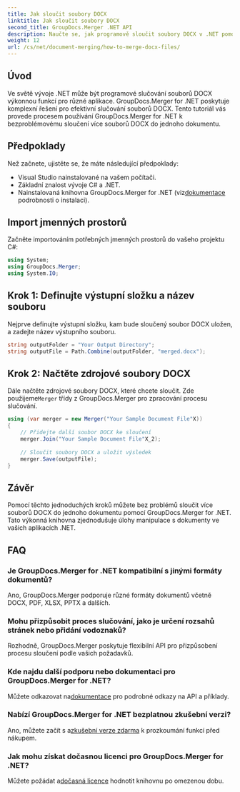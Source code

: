 ```yaml
---
title: Jak sloučit soubory DOCX
linktitle: Jak sloučit soubory DOCX
second_title: GroupDocs.Merger .NET API
description: Naučte se, jak programově sloučit soubory DOCX v .NET pomocí GroupDocs.Merger, což efektivně zjednoduší úlohy manipulace s dokumenty.
weight: 12
url: /cs/net/document-merging/how-to-merge-docx-files/
---
```

## Úvod
Ve světě vývoje .NET může být programové slučování souborů DOCX výkonnou funkcí pro různé aplikace. GroupDocs.Merger for .NET poskytuje komplexní řešení pro efektivní slučování souborů DOCX. Tento tutoriál vás provede procesem používání GroupDocs.Merger for .NET k bezproblémovému sloučení více souborů DOCX do jednoho dokumentu.
## Předpoklady
Než začnete, ujistěte se, že máte následující předpoklady:
- Visual Studio nainstalované na vašem počítači.
- Základní znalost vývoje C# a .NET.
-  Nainstalovaná knihovna GroupDocs.Merger for .NET (viz[dokumentace](https://tutorials.groupdocs.com/merger/net/) podrobnosti o instalaci).

## Import jmenných prostorů
Začněte importováním potřebných jmenných prostorů do vašeho projektu C#:
```csharp
using System; 
using GroupDocs.Merger;
using System.IO;
```
## Krok 1: Definujte výstupní složku a název souboru
Nejprve definujte výstupní složku, kam bude sloučený soubor DOCX uložen, a zadejte název výstupního souboru.
```csharp
string outputFolder = "Your Output Directory";
string outputFile = Path.Combine(outputFolder, "merged.docx");
```
## Krok 2: Načtěte zdrojové soubory DOCX
Dále načtěte zdrojové soubory DOCX, které chcete sloučit. Zde použijeme`Merger` třídy z GroupDocs.Merger pro zpracování procesu slučování.
```csharp
using (var merger = new Merger("Your Sample Document File"X))
{
    // Přidejte další soubor DOCX ke sloučení
    merger.Join("Your Sample Document File"X_2);
    
    // Sloučit soubory DOCX a uložit výsledek
    merger.Save(outputFile);
}
```

## Závěr
Pomocí těchto jednoduchých kroků můžete bez problémů sloučit více souborů DOCX do jednoho dokumentu pomocí GroupDocs.Merger for .NET. Tato výkonná knihovna zjednodušuje úlohy manipulace s dokumenty ve vašich aplikacích .NET.
## FAQ
### Je GroupDocs.Merger for .NET kompatibilní s jinými formáty dokumentů?
Ano, GroupDocs.Merger podporuje různé formáty dokumentů včetně DOCX, PDF, XLSX, PPTX a dalších.
### Mohu přizpůsobit proces slučování, jako je určení rozsahů stránek nebo přidání vodoznaků?
Rozhodně, GroupDocs.Merger poskytuje flexibilní API pro přizpůsobení procesu sloučení podle vašich požadavků.
### Kde najdu další podporu nebo dokumentaci pro GroupDocs.Merger for .NET?
 Můžete odkazovat na[dokumentace](https://tutorials.groupdocs.com/merger/net/) pro podrobné odkazy na API a příklady.
### Nabízí GroupDocs.Merger for .NET bezplatnou zkušební verzi?
 Ano, můžete začít s a[zkušební verze zdarma](https://releases.groupdocs.com/) k prozkoumání funkcí před nákupem.
### Jak mohu získat dočasnou licenci pro GroupDocs.Merger for .NET?
 Můžete požádat a[dočasná licence](https://purchase.groupdocs.com/temporary-license/) hodnotit knihovnu po omezenou dobu.
